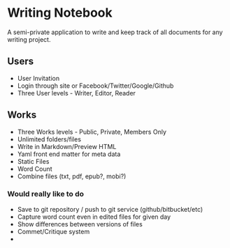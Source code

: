 # Writing Notebook

A semi-private application to write and keep track of all documents for any writing project.  

## Users
* User Invitation
* Login through site or Facebook/Twitter/Google/Github
* Three User levels - Writer, Editor, Reader

## Works
* Three Works levels - Public, Private, Members Only
* Unlimited folders/files
* Write in Markdown/Preview HTML
* Yaml front end matter for meta data
* Static Files
* Word Count
* Combine files (txt, pdf, epub?, mobi?)


### Would really like to do
* Save to git repository / push to git service (github/bitbucket/etc)
* Capture word count even in edited files for given day
* Show differences between versions of files
* Commet/Critique system
* 
